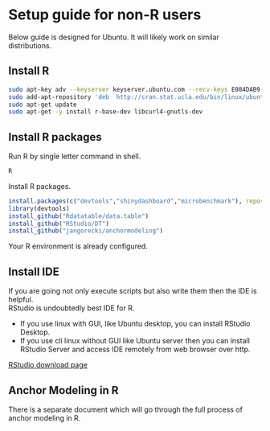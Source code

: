 
# Setup guide for non-R users

Below guide is designed for Ubuntu. It will likely work on similar distributions.

## Install R

```sh
sudo apt-key adv --keyserver keyserver.ubuntu.com --recv-keys E084DAB9
sudo add-apt-repository 'deb  http://cran.stat.ucla.edu/bin/linux/ubuntu trusty/'
sudo apt-get update
sudo apt-get -y install r-base-dev libcurl4-gnutls-dev
```

## Install R packages

Run R by single letter command in shell.

```sh
R
```

Install R packages.

```r
install.packages(c("devtools","shinydashboard","microbenchmark"), repos="http://cran.stat.ucla.edu")
library(devtools)
install_github("Rdatatable/data.table")
install_github("RStudio/DT")
install_github("jangorecki/anchormodeling")
```

Your R environment is already configured.  

## Install IDE

If you are going not only execute scripts but also write them then the IDE is helpful.  
RStudio is undoubtedly best IDE for R.  

- If you use linux with GUI, like Ubuntu desktop, you can install RStudio Desktop.
- If you use cli linux without GUI like Ubuntu server then you can install RStudio Server and access IDE remotely from web browser over http.

[RStudio download page](http://www.rstudio.com/products/RStudio/)

## Anchor Modeling in R

There is a separate document which will go through the full process of anchor modeling in R.
